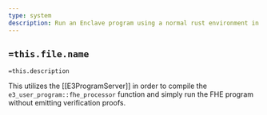 ```yaml
---
type: system
description: Run an Enclave program using a normal rust environment in a non verifiable way
---
```

## `=this.file.name`

`=this.description`

This utilizes the [[E3ProgramServer]] in order to compile the `e3_user_program::fhe_processor` function and simply run the FHE program without emitting verification proofs.